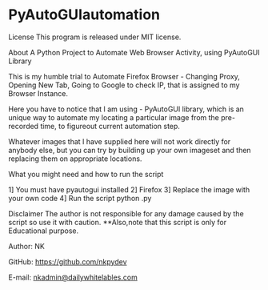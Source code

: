 # PyAutoGUIautomation

License
This program is released under MIT license.

About
A Python Project to Automate Web Browser Activity, using PyAutoGUI Library

This is my humble trial to Automate Firefox Browser - Changing Proxy, Opening New Tab, Going to Google to check IP, that is assigned to my Browser Instance.

Here you have to notice that I am using - PyAutoGUI library, which is an unique way to automate my locating a particular image from the pre-recorded time, to figureout current automation step.

Whatever images that I have supplied here will not work directly for anybody else, but you can try by building up your own imageset and then replacing them on appropriate locations.

What you might need and how to run the script

1] You must have pyautogui installed
2] Firefox
3] Replace the image with your own code
4] Run the script
	python .py	

Disclaimer
The author is not responsible for any damage caused by the script so use it with caution.
**Also,note that this script is only for Educational purpose.

Author:
NK

GitHub:
https://github.com/nkpydev

E-mail:
nkadmin@dailywhitelables.com
